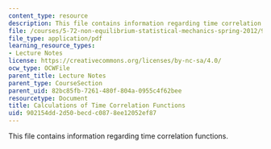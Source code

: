 ```yaml
---
content_type: resource
description: This file contains information regarding time correlation functions.
file: /courses/5-72-non-equilibrium-statistical-mechanics-spring-2012/902154dd2d50becdc0878ee12052ef87_MIT5_72S12_master4.pdf
file_type: application/pdf
learning_resource_types:
- Lecture Notes
license: https://creativecommons.org/licenses/by-nc-sa/4.0/
ocw_type: OCWFile
parent_title: Lecture Notes
parent_type: CourseSection
parent_uid: 82bc85fb-7261-480f-804a-0955c4f62bee
resourcetype: Document
title: Calculations of Time Correlation Functions
uid: 902154dd-2d50-becd-c087-8ee12052ef87
---
```

This file contains information regarding time correlation functions.